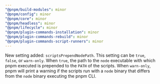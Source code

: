 ```yaml
---
"@pnpm/build-modules": minor
"@pnpm/config": minor
"@pnpm/core": minor
"@pnpm/headless": minor
"@pnpm/lifecycle": minor
"@pnpm/plugin-commands-installation": minor
"@pnpm/plugin-commands-rebuild": minor
"@pnpm/plugin-commands-script-runners": minor
---
```


New setting added: `scriptsPrependNodePath`. This setting can be `true`, `false`, or `warn-only`.
When `true`, the path to the `node` executable with which pnpm executed is prepended to the `PATH` of the scripts.
When `warn-only`, pnpm will print a warning if the scripts run with a `node` binary that differs from the `node` binary executing the pnpm CLI.
